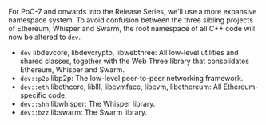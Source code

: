 For PoC-7 and onwards into the Release Series, we'll use a more expansive namespace system. To avoid confusion between the three sibling projects of Ethereum, Whisper and Swarm, the root namespace of all C++ code will now be altered to `dev`.

- `dev` libdevcore, libdevcrypto, libwebthree: All low-level utilities and shared classes, together with the Web Three library that consolidates Ethereum, Whisper and Swarm.
- `dev::p2p` libp2p: The low-level peer-to-peer networking framework.
- `dev::eth` libethcore, liblll, libevmface, libevm, libethereum: All Ethereum-specific code.
- `dev::shh` libwhisper: The Whisper library.
- `dev::bzz` libswarm: The Swarm library.
